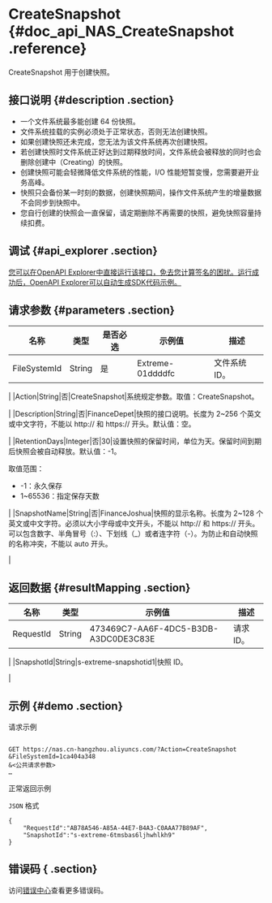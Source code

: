 # CreateSnapshot {#doc_api_NAS_CreateSnapshot .reference}

CreateSnapshot 用于创建快照。

## 接口说明 {#description .section}

-   一个文件系统最多能创建 64 份快照。
-   文件系统挂载的实例必须处于正常状态，否则无法创建快照。
-   如果创建快照还未完成，您无法为该文件系统再次创建快照。
-   若创建快照时文件系统正好达到过期释放时间，文件系统会被释放的同时也会删除创建中（Creating）的快照。
-   创建快照可能会轻微降低文件系统的性能，I/O 性能短暂变慢，您需要避开业务高峰。
-   快照只会备份某一时刻的数据，创建快照期间，操作文件系统产生的增量数据不会同步到快照中。
-   您自行创建的快照会一直保留，请定期删除不再需要的快照，避免快照容量持续扣费。

## 调试 {#api_explorer .section}

[您可以在OpenAPI Explorer中直接运行该接口，免去您计算签名的困扰。运行成功后，OpenAPI Explorer可以自动生成SDK代码示例。](https://api.aliyun.com/#product=NAS&api=CreateSnapshot&type=RPC&version=2017-06-26)

## 请求参数 {#parameters .section}

|名称|类型|是否必选|示例值|描述|
|--|--|----|---|--|
|FileSystemId|String|是|Extreme-01ddddfc|文件系统 ID。

 |
|Action|String|否|CreateSnapshot|系统规定参数。取值：CreateSnapshot。

 |
|Description|String|否|FinanceDepet|快照的接口说明。长度为 2~256 个英文或中文字符，不能以 http:// 和 https:// 开头。默认值：空。

 |
|RetentionDays|Integer|否|30|设置快照的保留时间，单位为天。保留时间到期后快照会被自动释放。默认值：-1。

 取值范围：

 -   -1：永久保存
-   1~65536：指定保存天数

 |
|SnapshotName|String|否|FinanceJoshua|快照的显示名称。长度为 2~128 个英文或中文字符。必须以大小字母或中文开头，不能以 http:// 和 https:// 开头。可以包含数字、半角冒号（:）、下划线（\_）或者连字符（-）。为防止和自动快照的名称冲突，不能以 auto 开头。

 |

## 返回数据 {#resultMapping .section}

|名称|类型|示例值|描述|
|--|--|---|--|
|RequestId|String|473469C7-AA6F-4DC5-B3DB-A3DC0DE3C83E|请求 ID。

 |
|SnapshotId|String|s-extreme-snapshotid1|快照 ID。

 |

## 示例 {#demo .section}

请求示例

``` {#request_demo}

GET https://nas.cn-hangzhou.aliyuncs.com/?Action=CreateSnapshot
&FileSystemId=1ca404a348
&<公共请求参数>
…

```

正常返回示例

`JSON` 格式

``` {#json_return_success_demo}
{
	"RequestId":"AB78A546-A85A-44E7-B4A3-C0AAA77B89AF",
	"SnapshotId":"s-extreme-6tmsbas6ljhwhlkh9"
}
```

## 错误码 { .section}

访问[错误中心](https://error-center.aliyun.com/status/product/NAS)查看更多错误码。

